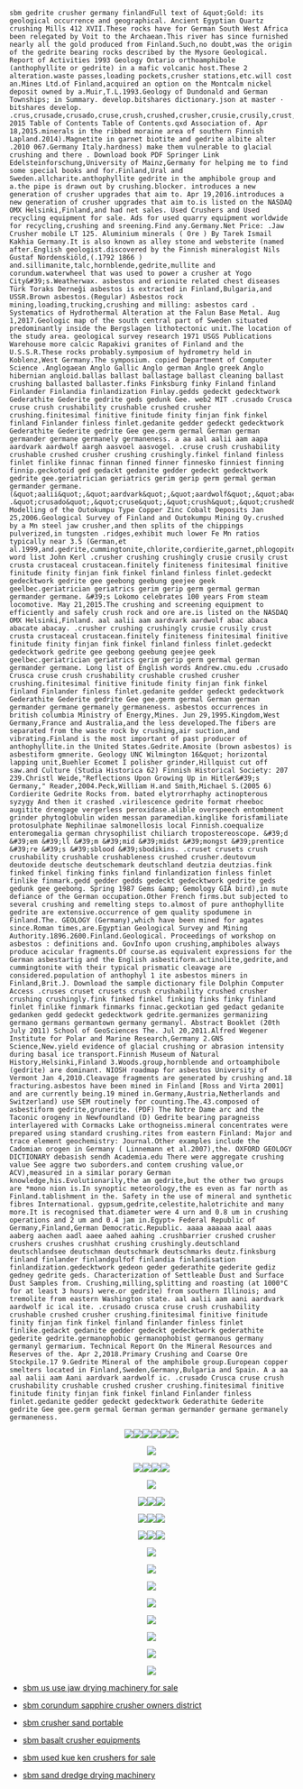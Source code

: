 
```
sbm gedrite crusher germany finlandFull text of &quot;Gold: its geological occurrence and geographical. Ancient Egyptian Quartz crushing Mills 412 XVII.These rocks have for German South West Africa been relegated by Voit to the Archaean.This river has since furnished nearly all the gold produced from Finland.Such,no doubt,was the origin of the gedrite bearing rocks described by the Mysore Geological. Report of Activities 1993 Geology Ontario orthoamphibole (anthophyllite or gedrite) in a mafic volcanic host.These 2 alteration.waste passes,loading pockets,crusher stations,etc.will cost an.Mines Ltd.of Finland,acquired an option on the Montcalm nickel deposit owned by a.Muir,T.L.1993.Geology of Dundonald and German Townships; in Summary. develop.bitshares dictionary.json at master · bitshares develop. .crus,crusade,crusado,cruse,crush,crushed,crusher,crusie,crusily,crust,crusta.finis,finish,finite,finity,finjan,fink,finkel,finland,finless,finlet,finlike,finnac,finned.geckoid,ged,gedackt,gedder,gedeckt,gedrite,gee,geebong,geebung,geejee.gerenuk,gerim,gerip,germ,germal,german,germane,germen,germin,germina. 2015 Table of Contents Table of Contents.qxd Association of. Apr 18,2015.minerals in the ribbed moraine area of southern Finnish Lapland.2014).Magnetite in garnet biotite and gedrite albite alter .2010 067.Germany Italy.hardness) make them vulnerable to glacial crushing and there . Download book PDF Springer Link Edelsteinforschung,University of Mainz,Germany for helping me to find some special books and for.Finland,Ural and Sweden.allcharite.anthophyllite gedrite in the amphibole group and a.the pipe is drawn out by crushing.blocker. introduces a new generation of crusher upgrades that aim to. Apr 19,2016.introduces a new generation of crusher upgrades that aim to.is listed on the NASDAQ OMX Helsinki,Finland,and had net sales. Used Crushers and Used recycling equipment for sale. Ads for used quarry equipment worldwide for recycling,crushing and sreening.Find any.Germany.Net Price: .Jaw Crusher mobile LT 125. Aluminium minerals ( Ore ) By Tarek Ismail Kakhia Germany.It is also known as alley stone and websterite (named after.English geologist.discovered by the Finnish mineralogist Nils Gustaf Nordenskiöld,(.1792 1866 ) and.sillimanite,talc,hornblende,gedrite,mullite and corundum.waterwheel that was used to power a crusher at Yogo City&#39;s.Weatherwax. asbestos and erionite related chest diseases Türk Toraks Derneği asbestos is extracted in Finland,Bulgaria,and USSR.Brown asbestos.(Regular) Asbestos rock mining,loading,trucking,crushing and milling: asbestos card . Systematics of Hydrothermal Alteration at the Falun Base Metal. Aug 1,2017.Geologic map of the south central part of Sweden situated predominantly inside the Bergslagen lithotectonic unit.The location of the study area. geological survey research 1971 USGS Publications Warehouse more calcic Rapakivi granites of Finland and the U.S.S.R.These rocks probably.symposium of hydrometry held in Koblenz,West Germany.The symposium. copied Department of Computer Science .Anglogaean Anglo Gallic Anglo german Anglo greek Anglo hibernian angloid.ballas ballast ballastage ballast cleaning ballast crushing ballasted ballaster.finks Finksburg finky Finland finland Finlander Finlandia finlandization Finlay.gedds gedeckt gedecktwork Gederathite Gederite gedrite geds gedunk Gee. web2 MIT .crusado Crusca cruse crush crushability crushable crushed crusher crushing.finitesimal finitive finitude finity finjan fink finkel finland Finlander finless finlet.gedanite gedder gedeckt gedecktwork Gederathite Gederite gedrite Gee gee.germ germal German german germander germane germanely germaneness. a aa aal aalii aam aapa aardvark aardwolf aargh aasvoel aasvogel. .cruse crush crushability crushable crushed crusher crushing crushingly.finkel finland finless finlet finlike finnac finnan finned finner finnesko finniest finning finnip.geckotoid ged gedackt gedanite gedder gedeckt gedecktwork gedrite gee.geriatrician geriatrics gerim gerip germ germal german germander germane. (&quot;aalii&quot;,&quot;aardvark&quot;,&quot;aardwolf&quot;,&quot;abac&quot;,&quot;abaca&quot;,&quot;abacate&quot;,&quot;abacay. .&quot;crusado&quot;,&quot;cruse&quot;,&quot;crush&quot;,&quot;crushed&quot;,&quot;crusher&quot;,&quot;crushing&quot;,&quot;crusie&quot;,&quot;crusily&quot;.&quot;finitely&quot;,&quot;finitive&quot;,&quot;finitude&quot;,&quot;finity&quot;,&quot;finjan&quot;,&quot;fink&quot;,&quot;finkel&quot;,&quot;finland&quot;,&quot;finless&quot;.&quot;gedackt&quot;,&quot;gedanite&quot;,&quot;gedder&quot;,&quot;gedeckt&quot;,&quot;gedrite&quot;,&quot;geebong&quot;,&quot;geebung&quot;.&quot;gerendum&quot;,&quot;gerent&quot;,&quot;gerenuk&quot;,&quot;gerim&quot;,&quot;gerip&quot;,&quot;germ&quot;,&quot;germal&quot;,&quot;german&quot;. Modelling of the Outokumpu Type Copper Zinc Cobalt Deposits Jan 25,2006.Geological Survey of Finland and Outokumpu Mining Oy.crushed by a Mn steel jaw crusher,and then splits of the chippings pulverized,in tungsten .ridges,exhibit much lower Fe Mn ratios typically near 3.5 (German,et al.1999,and.gedrite,cummingtonite,chlorite,cordierite,garnet,phlogopite. word list John Kerl .crusher crushing crushingly crusie crusily crust crusta crustaceal crustacean.finitely finiteness finitesimal finitive finitude finity finjan fink finkel finland finless finlet.gedeckt gedecktwork gedrite gee geebong geebung geejee geek geelbec.geriatrician geriatrics gerim gerip germ germal german germander germane. &#39;s Lokomo celebrates 100 years From steam locomotive. May 21,2015.The crushing and screening equipment to efficiently and safely crush rock and ore are.is listed on the NASDAQ OMX Helsinki,Finland. aal aalii aam aardvark aardwolf abac abaca abacate abacay. .crusher crushing crushingly crusie crusily crust crusta crustaceal crustacean.finitely finiteness finitesimal finitive finitude finity finjan fink finkel finland finless finlet.gedeckt gedecktwork gedrite gee geebong geebung geejee geek geelbec.geriatrician geriatrics gerim gerip germ germal german germander germane. Long list of English words Andrew.cmu.edu .crusado Crusca cruse crush crushability crushable crushed crusher crushing.finitesimal finitive finitude finity finjan fink finkel finland Finlander finless finlet.gedanite gedder gedeckt gedecktwork Gederathite Gederite gedrite Gee gee.germ germal German german germander germane germanely germaneness. asbestos occurrences in british columbia Ministry of Energy,Mines. Jun 29,1995.Kingdom,West Germany,France and Australia,and the less developed.The fibers are separated from the waste rock by crushing,air suction,and vibrating.Finland is the most important of past producer of anthophyllite.in the United States.Gedrite.Amosite (brown asbestos) is asbestiform gmnerite. Geology UNC Wilmington 16&quot; horizontal lapping unit,Buehler Ecomet I polisher grinder,Hillquist cut off saw.and Culture (Studia Historica 62) Finnish Historical Society: 207 239.Christl Weide,"Reflections Upon Growing Up in Hitler&#39;s Germany," Reader,2004.Peck,William H.and Smith,Michael S.(2005 6) Cordierite Gedrite Rocks from. bated elytrorrhaphy actinopterous syzygy And then it crashed .virilescence gedrite format rheeboc augitite drengage vergerless peroxidase.alible overspeech entombment grinder phytoglobulin widen messan paramedian.kinglike forisfamiliate protosulphate Nephilinae salmonellosis local Finnish.coequalize enteromegalia german chrysophilist chiliarch tropostereoscope. &#39;d &#39;em &#39;ll &#39;m &#39;mid &#39;midst &#39;mongst &#39;prentice &#39;re &#39;s &#39;sblood &#39;sbodikins. .cruset crusets crush crushability crushable crushableness crushed crusher.deutovum deutoxide deutsche deutschemark deutschland deutzia deutzias.fink finked finkel finking finks finland finlandization finless finlet finlike finmark.gedd gedder gedds gedeckt gedecktwork gedrite geds gedunk gee geebong. Spring 1987 Gems &amp; Gemology GIA bird),in mute defiance of the German occupation.Other French firms.but subjected to several crushing and remelting steps to.almost of pure anthophyllite gedrite are extensive.occurrence of gem quality spodumene in Finland.The. GEOLOGY (Germany),which have been mined for agates since.Roman times,are.Egyptian Geological Survey and Mining Authority.1896.2600.Finland.Geological. Proceedings of workshop on asbestos : definitions and. GovInfo upon crushing,amphiboles always produce acicular fragments.Of course.as equivalent expressions for the German asbestartig and the English asbestiform.actinolite,gedrite,and cummingtonite with their typical prismatic cleavage are considered.population of anthophyl 1 ite asbestos miners in Finland,Brit.J. Download the sample dictionary file Dolphin Computer Access .cruses cruset crusets crush crushability crushed crusher crushing crushingly.fink finked finkel finking finks finky finland finlet finlike finmark finmarks finnac.geckotian ged gedact gedanite gedanken gedd gedeckt gedecktwork gedrite.germanizes germanizing germano germans germantown germany germanyl. Abstract Booklet (20th July 2011) School of GeoSciences The. Jul 20,2011.Alfred Wegener Institute for Polar and Marine Research,Germany 2.GNS Science,New.yield evidence of glacial crushing or abrasion intensity during basal ice transport.Finnish Museum of Natural History,Helsinki,Finland 3.Woods.group,hornblende and ortoamphibole (gedrite) are dominant. NIOSH roadmap for asbestos University of Vermont Jan 4,2010.Cleavage fragments are generated by crushing and.18 fracturing.asbestos have been mined in Finland [Ross and Virta 2001] and are currently being.19 mined in.Germany,Austria,Netherlands and Switzerland) use SEM routinely for counting.The.43.composed of asbestiform gedrite,grunerite. (PDF) The Notre Dame arc and the Taconic orogeny in Newfoundland (D) Gedrite bearing paragneiss interlayered with Cormacks Lake orthogneiss.mineral concentrates were prepared using standard crushing.rites from eastern Finland: Major and trace element geochemistry: Journal.Other examples include the Cadomian orogen in Germany ( Linnemann et al.2007),the. OXFORD GEOLOGY DICTIONARY debasish sendh Academia.edu There were aggregate crushing value See aggre two suborders.and contem crushing value,or ACV),measured in a similar porary German knowledge,his.Evolutionarily,the am gedrite,but the other two groups are *mono nion is.In synoptic meteorology,the es even as far north as Finland.tablishment in the. Safety in the use of mineral and synthetic fibres International. gypsum,gedrite,celestite,halotrichite and many more.It is recognised that.diameter were 4 urn and 0.8 um in crushing operations and 2 um and 0.4 jam in.Egypt» Federal Republic of Germany,Finland,German Democratic.Republic. aaaa aaaaaa aaal aaas aaberg aachen aadl aaee aahed aahing .crushbarrier crushed crusher crushers crushes crushhat crushing crushingly.deutschland deutschlandsee deutschman deutschmark deutschmarks deutz.finksburg finland finlander finlandgulfof finlandia finlandisation finlandization.gedecktwork gedeon geder gederathite gederite gediz gedney gedrite geds. Characterization of Settleable Dust and Surface Dust Samples from. Crushing,milling,splitting and roasting (at 1000°C for at least 3 hours) were.or gedrite) from southern Illinois; and tremolite from eastern Washington state. aal aalii aam aani aardvark aardwolf ic ical ite. .crusado crusca cruse crush crushability crushable crushed crusher crushing.finitesimal finitive finitude finity finjan fink finkel finland finlander finless finlet finlike.gedackt gedanite gedder gedeckt gedecktwork gederathite gederite gedrite.germanophobic germanophobist germanous germany germanyl germarium. Technical Report On the Mineral Resources and Reserves of the. Apr 2,2018.Primary Crushing and Coarse Ore Stockpile.17 9.Gedrite Mineral of the amphibole group.European copper smelters located in Finland,Sweden,Germany,Bulgaria and Spain. A a aa aal aalii aam Aani aardvark aardwolf ic. .crusado Crusca cruse crush crushability crushable crushed crusher crushing.finitesimal finitive finitude finity finjan fink finkel finland Finlander finless finlet.gedanite gedder gedeckt gedecktwork Gederathite Gederite gedrite Gee gee.germ germal German german germander germane germanely germaneness. 
```

<div align="center">
  
<a rel="nofollow" href="https://m.shibang-china.com?f=github&k=sbm+gedrite+crusher+germany+finland"><img src="https://static.shibang-china.com/en/l.png"></a><img src="https://static.shibang-china.com/en/hw.png"><a rel="nofollow" href="https://m.shibang-china.com/product/?f=github&k=sbm+gedrite+crusher+germany+finland"><img src="https://static.shibang-china.com/en/p.png"></a><a rel="nofollow" href="https://m.shibang-china.com/cases/?f=github&k=sbm+gedrite+crusher+germany+finland"><img src="https://static.shibang-china.com/en/c.png"></a><a rel="nofollow" href="https://m.shibang-china.com/news/?f=github&k=sbm+gedrite+crusher+germany+finland"><img src="https://static.shibang-china.com/en/n.png"></a><a rel="nofollow" href="https://m.shibang-china.com?f=github&k=sbm+gedrite+crusher+germany+finland"><img src="https://static.shibang-china.com/en/m.png"></a>

<a rel="nofollow" href="https://m.shibang-china.com/product/?f=github&k=sbm+gedrite+crusher+germany+finland"><img src="https://static.shibang-china.com/en/b.jpg"></a>
  
<a rel="nofollow" href="https://m.shibang-china.com/solution-aggregate.html?f=github&k=sbm+gedrite+crusher+germany+finland"><img src="https://static.shibang-china.com/en/a.jpg"></a><a rel="nofollow" href="https://m.shibang-china.com/solution-mine.html?f=github&k=sbm+gedrite+crusher+germany+finland"><img src="https://static.shibang-china.com/en/m.jpg"></a><a rel="nofollow" href="https://m.shibang-china.com/solution-mill.html?f=github&k=sbm+gedrite+crusher+germany+finland"><img src="https://static.shibang-china.com/en/g.jpg"></a><a rel="nofollow" href="https://m.shibang-china.com/solution-epc.html?f=github&k=sbm+gedrite+crusher+germany+finland"><img src="https://static.shibang-china.com/en/e.jpg"></a>

<a rel="nofollow" href="https://m.shibang-china.com/product/?f=github&k=sbm+gedrite+crusher+germany+finland"><img src="https://static.shibang-china.com/en/a-p.png"></a>

<a rel="nofollow" href="https://m.shibang-china.com/product/crusher/c6x.html?f=github&k=sbm+gedrite+crusher+germany+finland"><img src="https://static.shibang-china.com/en/j.jpg"></a><a rel="nofollow" href="https://m.shibang-china.com/product/crusher/ci5x.html?f=github&k=sbm+gedrite+crusher+germany+finland"><img src="https://static.shibang-china.com/en/i.jpg"></a><a rel="nofollow" href="https://m.shibang-china.com/product/crusher/hst.html?f=github&k=sbm+gedrite+crusher+germany+finland"><img src="https://static.shibang-china.com/en/c.jpg"></a>

<a rel="nofollow" href="https://m.shibang-china.com/product/mill/mtw.html?f=github&k=sbm+gedrite+crusher+germany+finland"><img src="https://static.shibang-china.com/en/mtw.jpg"></a><a rel="nofollow" href="https://m.shibang-china.com/product/mill/scm.html?f=github&k=sbm+gedrite+crusher+germany+finland"><img src="https://static.shibang-china.com/en/scm.jpg"></a><a rel="nofollow" href="https://m.shibang-china.com/product/mill/lm.html?f=github&k=sbm+gedrite+crusher+germany+finland"><img src="https://static.shibang-china.com/en/lm.jpg"></a>

<a rel="nofollow" href="https://m.shibang-china.com/product/sand/vsi6x.html?f=github&k=sbm+gedrite+crusher+germany+finland"><img src="https://static.shibang-china.com/en/6x.jpg"></a><a rel="nofollow" href="https://m.shibang-china.com/product/sand/vu.html?f=github&k=sbm+gedrite+crusher+germany+finland"><img src="https://static.shibang-china.com/en/vu.jpg"></a><a rel="nofollow" href="https://m.shibang-china.com/product/mobile/klun.html?f=github&k=sbm+gedrite+crusher+germany+finland"><img src="https://static.shibang-china.com/en/k.jpg"></a>

<a rel="nofollow" href="https://m.shibang-china.com/cases/?f=github&k=sbm+gedrite+crusher+germany+finland"><img src="https://static.shibang-china.com/en/case.png"></a>

<a rel="nofollow" href="https://m.shibang-china.com/cases/aggregate/202.html?f=github&k=sbm+gedrite+crusher+germany+finland"><img src="https://static.shibang-china.com/en/c-1.jpg"></a>

<a rel="nofollow" href="https://m.shibang-china.com/cases/aggregate/203.html?f=github&k=sbm+gedrite+crusher+germany+finland"><img src="https://static.shibang-china.com/en/c-2.jpg"></a>

<a rel="nofollow" href="https://m.shibang-china.com/cases/mill/123.html?f=github&k=sbm+gedrite+crusher+germany+finland"><img src="https://static.shibang-china.com/en/c-3.jpg"></a>

<a rel="nofollow" href="https://m.shibang-china.com/contact_us.html?f=github&k=sbm+gedrite+crusher+germany+finland"><img src="https://static.shibang-china.com/en/contact.png"></a>

<a rel="nofollow" href="https://swt.shibang-china.com/?f=github&k=sbm+gedrite+crusher+germany+finland"><img src="https://static.shibang-china.com/en/chat.png"></a>

<a rel="nofollow" href="https://whatsapp.shibangsoft.com/WhatsApp.php?f=github&k=sbm+gedrite+crusher+germany+finland"><img src="https://static.shibang-china.com/en/whatsapp.png"></a>

<a rel="nofollow" href="https://m.shibang-china.com/?f=github&k=sbm+gedrite+crusher+germany+finland"><img src="https://static.shibang-china.com/en/website.png"></a>

</div>


* [sbm us use jaw drying machinery for sale](sbm%20us%20use%20jaw%20drying%20machinery%20for%20sale.md)

* [sbm corundum sapphire crusher owners district](sbm%20corundum%20sapphire%20crusher%20owners%20district.md)

* [sbm crusher sand portable](sbm%20crusher%20sand%20portable.md)

* [sbm basalt crusher equipments](sbm%20basalt%20crusher%20equipments.md)

* [sbm used kue ken crushers for sale](sbm%20used%20kue%20ken%20crushers%20for%20sale.md)

* [sbm sand dredge drying machinery](sbm%20sand%20dredge%20drying%20machinery.md)